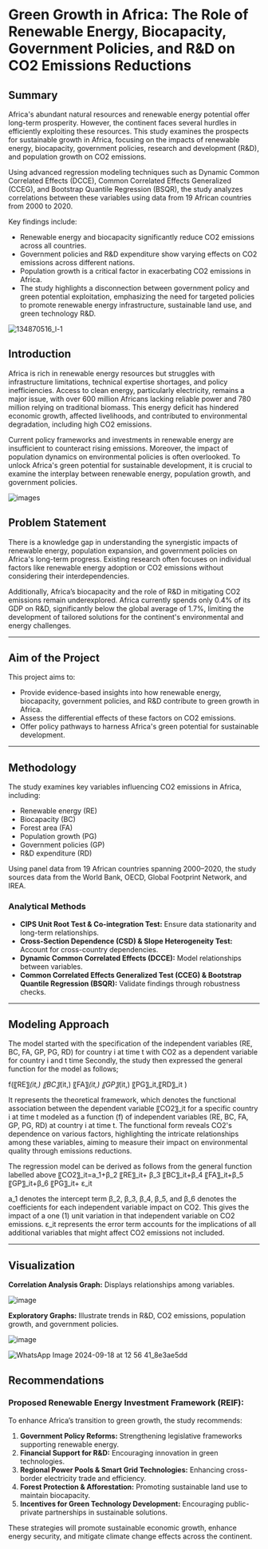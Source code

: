 # Green Growth in Africa: The Role of Renewable Energy, Biocapacity, Government Policies, and R&D on CO2 Emissions Reductions

## Summary
Africa's abundant natural resources and renewable energy potential offer long-term prosperity. However, the continent faces several hurdles in efficiently exploiting these resources. This study examines the prospects for sustainable growth in Africa, focusing on the impacts of renewable energy, biocapacity, government policies, research and development (R&D), and population growth on CO2 emissions.

Using advanced regression modeling techniques such as Dynamic Common Correlated Effects (DCCE), Common Correlated Effects Generalized (CCEG), and Bootstrap Quantile Regression (BSQR), the study analyzes correlations between these variables using data from 19 African countries from 2000 to 2020.

Key findings include:
- Renewable energy and biocapacity significantly reduce CO2 emissions across all countries.
- Government policies and R&D expenditure show varying effects on CO2 emissions across different nations.
- Population growth is a critical factor in exacerbating CO2 emissions in Africa.
- The study highlights a disconnection between government policy and green potential exploitation, emphasizing the need for targeted policies to promote renewable energy infrastructure, sustainable land use, and green technology R&D.

![134870516_l-1](https://github.com/user-attachments/assets/ab22105b-57a8-457b-a651-da171e66864e) 
 

## Introduction
Africa is rich in renewable energy resources but struggles with infrastructure limitations, technical expertise shortages, and policy inefficiencies. Access to clean energy, particularly electricity, remains a major issue, with over 600 million Africans lacking reliable power and 780 million relying on traditional biomass. This energy deficit has hindered economic growth, affected livelihoods, and contributed to environmental degradation, including high CO2 emissions.

Current policy frameworks and investments in renewable energy are insufficient to counteract rising emissions. Moreover, the impact of population dynamics on environmental policies is often overlooked. To unlock Africa's green potential for sustainable development, it is crucial to examine the interplay between renewable energy, population growth, and government policies.

![images](https://github.com/user-attachments/assets/e8d4c154-5f38-450a-8869-e64b4b193c16)


## Problem Statement
There is a knowledge gap in understanding the synergistic impacts of renewable energy, population expansion, and government policies on Africa's long-term progress. Existing research often focuses on individual factors like renewable energy adoption or CO2 emissions without considering their interdependencies.

Additionally, Africa’s biocapacity and the role of R&D in mitigating CO2 emissions remain underexplored. Africa currently spends only 0.4% of its GDP on R&D, significantly below the global average of 1.7%, limiting the development of tailored solutions for the continent's environmental and energy challenges.

---

## Aim of the Project
This project aims to:
- Provide evidence-based insights into how renewable energy, biocapacity, government policies, and R&D contribute to green growth in Africa.
- Assess the differential effects of these factors on CO2 emissions.
- Offer policy pathways to harness Africa's green potential for sustainable development.

---

## Methodology
The study examines key variables influencing CO2 emissions in Africa, including:
- Renewable energy (RE)
- Biocapacity (BC)
- Forest area (FA)
- Population growth (PG)
- Government policies (GP)
- R&D expenditure (RD)

Using panel data from 19 African countries spanning 2000–2020, the study sources data from the World Bank, OECD, Global Footprint Network, and IREA.


### Analytical Methods
- **CIPS Unit Root Test & Co-integration Test:** Ensure data stationarity and long-term relationships.
- **Cross-Section Dependence (CSD) & Slope Heterogeneity Test:** Account for cross-country dependencies.
- **Dynamic Common Correlated Effects (DCCE):** Model relationships between variables.
- **Common Correlated Effects Generalized Test (CCEG) & Bootstrap Quantile Regression (BSQR):** Validate findings through robustness checks.

---

## Modeling Approach
The model started with the specification of the independent variables (RE, BC, FA, GP, PG, RD) for country i at time t with CO2 as a dependent variable for country i and t time
Secondly, the study then expressed the general function for the model as follows;

f(〖RE〗_(it,) 〖BC〗_(it,) 〖FA〗_(it,) 〖GP〗_(it,) 〖PG〗_it,〖RD〗_it )

It represents the theoretical framework, which denotes the functional association between the dependent variable 〖CO2〗_it for a specific country i at time  t modeled as a function (f) of independent variables (RE, BC, FA, GP, PG, RD) at country i at time  t. The functional form reveals CO2's dependence on various factors, highlighting the intricate relationships among these variables, aiming to measure their impact on environmental quality through emissions reductions.

The regression model can be derived as follows from the general function labelled above 
〖CO2〗_it=a_1+β_2 〖RE〗_it+ β_3 〖BC〗_it+β_4 〖FA〗_it+β_5 〖GP〗_it+β_6 〖PG〗_it+ ε_it

a_1 denotes the intercept term
β_2, β_3, β_4, β_5, and β_6 denotes the coefficients for each independent variable impact on CO2. This gives the impact of a one (1) unit variation in that independent variable on CO2 emissions.
ε_it represents the error term accounts for the implications of all additional variables that might affect CO2 emissions not included. 

---

## Visualization
**Correlation Analysis Graph:** Displays relationships among variables.

![image](https://github.com/user-attachments/assets/5d979419-5844-474e-8531-a98aa8e9a4b9)

**Exploratory Graphs:** Illustrate trends in R&D, CO2 emissions, population growth, and government policies.

![image](https://github.com/user-attachments/assets/b603ec74-6507-475f-9715-7b16249b1faf)

![WhatsApp Image 2024-09-18 at 12 56 41_8e3ae5dd](https://github.com/user-attachments/assets/543e6ced-2804-46f7-a6a2-9df46d0c9717)


## Recommendations

### Proposed Renewable Energy Investment Framework (REIF):
To enhance Africa’s transition to green growth, the study recommends:
1. **Government Policy Reforms:** Strengthening legislative frameworks supporting renewable energy.
2. **Financial Support for R&D:** Encouraging innovation in green technologies.
3. **Regional Power Pools & Smart Grid Technologies:** Enhancing cross-border electricity trade and efficiency.
4. **Forest Protection & Afforestation:** Promoting sustainable land use to maintain biocapacity.
5. **Incentives for Green Technology Development:** Encouraging public-private partnerships in sustainable solutions.

These strategies will promote sustainable economic growth, enhance energy security, and mitigate climate change effects across the continent.
